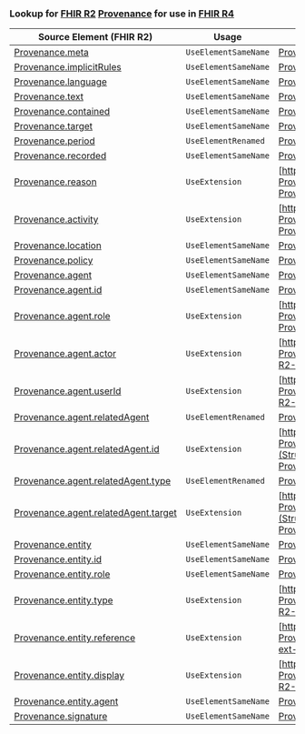 ### Lookup for [FHIR R2](https://hl7.org/fhir/DSTU2/) [Provenance](https://hl7.org/fhir/DSTU2/Provenance.html) for use in [FHIR R4](https://hl7.org/fhir/R4/)

| Source Element (FHIR R2) | Usage | Target |
| -------------- | ----- | ------ |
| [Provenance.meta](https://hl7.org/fhir/DSTU2/Provenance.html#resource) | `UseElementSameName` | [Provenance.meta](https://hl7.org/fhir/R4/Provenance.html#resource) |
| [Provenance.implicitRules](https://hl7.org/fhir/DSTU2/Provenance.html#resource) | `UseElementSameName` | [Provenance.implicitRules](https://hl7.org/fhir/R4/Provenance.html#resource) |
| [Provenance.language](https://hl7.org/fhir/DSTU2/Provenance.html#resource) | `UseElementSameName` | [Provenance.language](https://hl7.org/fhir/R4/Provenance.html#resource) |
| [Provenance.text](https://hl7.org/fhir/DSTU2/Provenance.html#resource) | `UseElementSameName` | [Provenance.text](https://hl7.org/fhir/R4/Provenance.html#resource) |
| [Provenance.contained](https://hl7.org/fhir/DSTU2/Provenance.html#resource) | `UseElementSameName` | [Provenance.contained](https://hl7.org/fhir/R4/Provenance.html#resource) |
| [Provenance.target](https://hl7.org/fhir/DSTU2/Provenance.html#resource) | `UseElementSameName` | [Provenance.target](https://hl7.org/fhir/R4/Provenance.html#resource) |
| [Provenance.period](https://hl7.org/fhir/DSTU2/Provenance.html#resource) | `UseElementRenamed` | [Provenance.occurred[x]](https://hl7.org/fhir/R4/Provenance.html#resource) |
| [Provenance.recorded](https://hl7.org/fhir/DSTU2/Provenance.html#resource) | `UseElementSameName` | [Provenance.recorded](https://hl7.org/fhir/R4/Provenance.html#resource) |
| [Provenance.reason](https://hl7.org/fhir/DSTU2/Provenance.html#resource) | `UseExtension` | [http://hl7.org/fhir/1.0/StructureDefinition/extension-Provenance.reason](StructureDefinition-ext-R2-Provenance.reason.html) |
| [Provenance.activity](https://hl7.org/fhir/DSTU2/Provenance.html#resource) | `UseExtension` | [http://hl7.org/fhir/1.0/StructureDefinition/extension-Provenance.activity](StructureDefinition-ext-R2-Provenance.activity.html) |
| [Provenance.location](https://hl7.org/fhir/DSTU2/Provenance.html#resource) | `UseElementSameName` | [Provenance.location](https://hl7.org/fhir/R4/Provenance.html#resource) |
| [Provenance.policy](https://hl7.org/fhir/DSTU2/Provenance.html#resource) | `UseElementSameName` | [Provenance.policy](https://hl7.org/fhir/R4/Provenance.html#resource) |
| [Provenance.agent](https://hl7.org/fhir/DSTU2/Provenance.html#resource) | `UseElementSameName` | [Provenance.agent](https://hl7.org/fhir/R4/Provenance.html#resource) |
| [Provenance.agent.id](https://hl7.org/fhir/DSTU2/Provenance.html#resource) | `UseElementSameName` | [Provenance.agent.id](https://hl7.org/fhir/R4/Provenance.html#resource) |
| [Provenance.agent.role](https://hl7.org/fhir/DSTU2/Provenance.html#resource) | `UseExtension` | [http://hl7.org/fhir/1.0/StructureDefinition/extension-Provenance.agent.role](StructureDefinition-ext-R2-Provenance.ag.role.html) |
| [Provenance.agent.actor](https://hl7.org/fhir/DSTU2/Provenance.html#resource) | `UseExtension` | [http://hl7.org/fhir/1.0/StructureDefinition/extension-Provenance.agent.actor](StructureDefinition-ext-R2-Provenance.ag.actor.html) |
| [Provenance.agent.userId](https://hl7.org/fhir/DSTU2/Provenance.html#resource) | `UseExtension` | [http://hl7.org/fhir/1.0/StructureDefinition/extension-Provenance.agent.userId](StructureDefinition-ext-R2-Provenance.ag.userId.html) |
| [Provenance.agent.relatedAgent](https://hl7.org/fhir/DSTU2/Provenance.html#resource) | `UseElementRenamed` | [Provenance.agent](https://hl7.org/fhir/R4/Provenance.html#resource) |
| [Provenance.agent.relatedAgent.id](https://hl7.org/fhir/DSTU2/Provenance.html#resource) | `UseExtension` | [http://hl7.org/fhir/1.0/StructureDefinition/extension-Provenance.agent.relatedAgent.id](StructureDefinition-ext-R2-Provenance.ag.re.id.html) |
| [Provenance.agent.relatedAgent.type](https://hl7.org/fhir/DSTU2/Provenance.html#resource) | `UseElementRenamed` | [Provenance.agent.type](https://hl7.org/fhir/R4/Provenance.html#resource) |
| [Provenance.agent.relatedAgent.target](https://hl7.org/fhir/DSTU2/Provenance.html#resource) | `UseExtension` | [http://hl7.org/fhir/1.0/StructureDefinition/extension-Provenance.agent.relatedAgent.target](StructureDefinition-ext-R2-Provenance.ag.re.target.html) |
| [Provenance.entity](https://hl7.org/fhir/DSTU2/Provenance.html#resource) | `UseElementSameName` | [Provenance.entity](https://hl7.org/fhir/R4/Provenance.html#resource) |
| [Provenance.entity.id](https://hl7.org/fhir/DSTU2/Provenance.html#resource) | `UseElementSameName` | [Provenance.entity.id](https://hl7.org/fhir/R4/Provenance.html#resource) |
| [Provenance.entity.role](https://hl7.org/fhir/DSTU2/Provenance.html#resource) | `UseElementSameName` | [Provenance.entity.role](https://hl7.org/fhir/R4/Provenance.html#resource) |
| [Provenance.entity.type](https://hl7.org/fhir/DSTU2/Provenance.html#resource) | `UseExtension` | [http://hl7.org/fhir/1.0/StructureDefinition/extension-Provenance.entity.type](StructureDefinition-ext-R2-Provenance.en.type.html) |
| [Provenance.entity.reference](https://hl7.org/fhir/DSTU2/Provenance.html#resource) | `UseExtension` | [http://hl7.org/fhir/1.0/StructureDefinition/extension-Provenance.entity.reference](StructureDefinition-ext-R2-Provenance.en.reference.html) |
| [Provenance.entity.display](https://hl7.org/fhir/DSTU2/Provenance.html#resource) | `UseExtension` | [http://hl7.org/fhir/1.0/StructureDefinition/extension-Provenance.entity.display](StructureDefinition-ext-R2-Provenance.en.display.html) |
| [Provenance.entity.agent](https://hl7.org/fhir/DSTU2/Provenance.html#resource) | `UseElementSameName` | [Provenance.entity.agent](https://hl7.org/fhir/R4/Provenance.html#resource) |
| [Provenance.signature](https://hl7.org/fhir/DSTU2/Provenance.html#resource) | `UseElementSameName` | [Provenance.signature](https://hl7.org/fhir/R4/Provenance.html#resource) |

